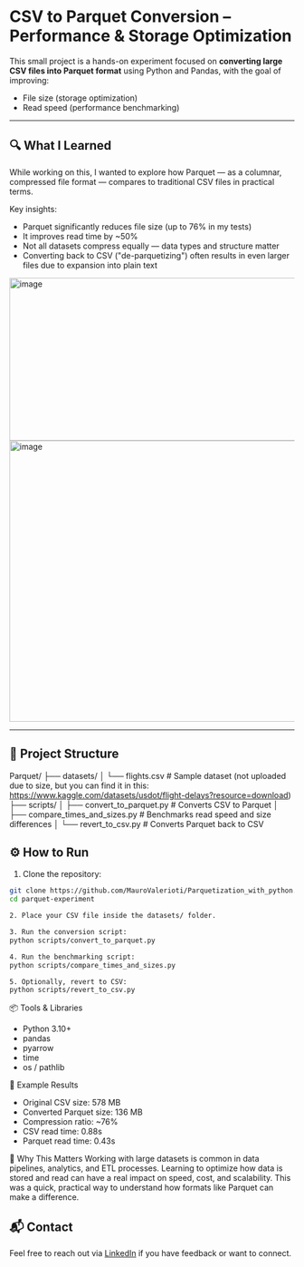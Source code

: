 # CSV to Parquet Conversion – Performance & Storage Optimization

This small project is a hands-on experiment focused on **converting large CSV files into Parquet format** using Python and Pandas, with the goal of improving:

- File size (storage optimization)
- Read speed (performance benchmarking)

---

## 🔍 What I Learned

While working on this, I wanted to explore how Parquet — as a columnar, compressed file format — compares to traditional CSV files in practical terms.

Key insights:
- Parquet significantly reduces file size (up to 76% in my tests)
- It improves read time by ~50%
- Not all datasets compress equally — data types and structure matter
- Converting back to CSV ("de-parquetizing") often results in even larger files due to expansion into plain text

<img width="791" height="287" alt="image" src="https://github.com/user-attachments/assets/0cca384a-9b69-4d6b-982a-372cb0c5af6e" />
<img width="895" height="496" alt="image" src="https://github.com/user-attachments/assets/fb6f4be0-78c6-49c3-beae-bb5cccc3b36d" />


---

## 📁 Project Structure

Parquet/
├── datasets/
│ └── flights.csv # Sample dataset (not uploaded due to size, but you can find it in this: https://www.kaggle.com/datasets/usdot/flight-delays?resource=download)
├── scripts/
│ ├── convert_to_parquet.py # Converts CSV to Parquet
│ ├── compare_times_and_sizes.py # Benchmarks read speed and size differences
│ └── revert_to_csv.py # Converts Parquet back to CSV

## ⚙️ How to Run

1. Clone the repository:
 ``` bash
git clone https://github.com/MauroValerioti/Parquetization_with_python.git
cd parquet-experiment

2. Place your CSV file inside the datasets/ folder.

3. Run the conversion script:
python scripts/convert_to_parquet.py

4. Run the benchmarking script:
python scripts/compare_times_and_sizes.py

5. Optionally, revert to CSV:
python scripts/revert_to_csv.py
```

📦 Tools & Libraries
- Python 3.10+
- pandas
- pyarrow
- time
- os / pathlib

🧪 Example Results
- Original CSV size: 578 MB
- Converted Parquet size: 136 MB
- Compression ratio: ~76%
- CSV read time: 0.88s
- Parquet read time: 0.43s

🧠 Why This Matters
Working with large datasets is common in data pipelines, analytics, and ETL processes. Learning to optimize how data is stored and read can have a real impact on speed, cost, and scalability.
This was a quick, practical way to understand how formats like Parquet can make a difference.

## 📬 Contact


Feel free to reach out via [LinkedIn](https://www.linkedin.com/in/maurovalerioti) if you have feedback or want to connect.
